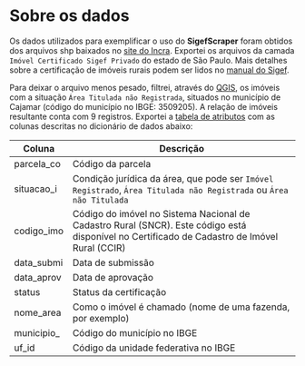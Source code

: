 # Sobre os dados
Os dados utilizados para exemplificar o uso do **SigefScraper** foram obtidos dos arquivos shp baixados no [site do Incra](https://certificacao.incra.gov.br/csv_shp/export_shp.py). Exportei os arquivos da camada `Imóvel Certificado Sigef Privado` do estado de São Paulo. Mais detalhes sobre a certificação de imóveis rurais podem ser lidos no [manual do Sigef](https://sigef.incra.gov.br/documentos/manual/).

Para deixar o arquivo menos pesado, filtrei, através do [QGIS](https://qgis.org/pt_BR/site/), os imóveis com a situação `Área Titulada não Registrada`, situados no município de Cajamar (código do município no IBGE: 3509205). A relação de imóveis resultante conta com 9 registros. Exportei a [tabela de atributos](https://github.com/biamuniz/trabalhofinal_pensamentocomputacional/blob/main/dados/parcelas.csv) com as colunas descritas no dicionário de dados abaixo:

| **Coluna**  |  **Descrição**  |
| ------------------- | ------------------- |
|  parcela_co |  Código da parcela |
|  situacao_i |  Condição jurídica da área, que pode ser `Imóvel Registrado`, `Área Titulada não Registrada` ou `Área não Titulada` |
|  codigo_imo	 |  Código do imóvel no Sistema Nacional de Cadastro Rural (SNCR). Este código está disponível no Certificado de Cadastro de Imóvel Rural (CCIR)|
|  data_submi	|  Data de submissão |
|  data_aprov	|  Data de aprovação |
|  status	|  Status da certificação |
|  nome_area	|  Como o imóvel é chamado (nome de uma fazenda, por exemplo) |
|  municipio_	|  Código do município no IBGE |
|  uf_id |  Código da unidade federativa no IBGE |
